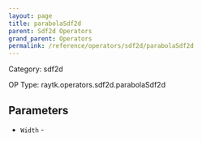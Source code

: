 ```yaml
---
layout: page
title: parabolaSdf2d
parent: Sdf2d Operators
grand_parent: Operators
permalink: /reference/operators/sdf2d/parabolaSdf2d
---
```


Category: sdf2d

OP Type: raytk.operators.sdf2d.parabolaSdf2d

## Parameters

* `Width` -
